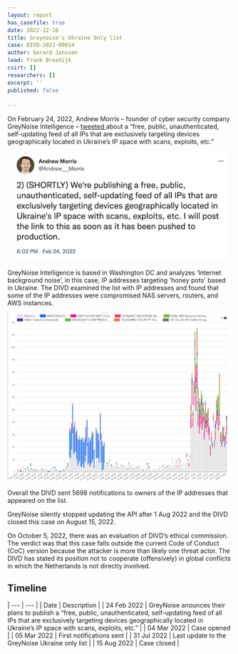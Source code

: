 ```yaml
---
layout: report
has_casefile: true
date: 2022-12-16
title: Greynoise's Ukraine Only list
case: DIVD-2022-00014
author: Gerard Janssen
lead: Frank Breedijk
csirt: []
researchers: []
excerpt: ''
published: false

---
```

On February 24, 2022, Andrew Morris – founder of cyber security company GreyNoise Intelligence – [tweeted ](https://twitter.com/Andrew___Morris/status/1496923547872206852?s=20&t=Y5vBKAso8TRrwief4KpbLg)about a “free, public, unauthenticated, self-updating feed of all IPs that are exclusively targeting devices geographically located in Ukraine’s IP space with scans, exploits, etc.”

![](/uploads/screenshot-andrew-morris-2.png)

GreyNoise Intelligence is based in Washington DC and analyzes ‘Internet background noise’, in this case, IP addresses targeting 'honey pots' based in Ukraine. The DIVD examined the list with IP addresses and found that some of the IP addresses were compromised NAS servers, routers, and AWS instances.

![Two waves of activity](/uploads/greynoiseukrainonlygraph2.png "Servers targeting honey pots in Ukraine")

Overall the DIVD sent 5698 notifications to owners of the IP addresses that appeared on the list.

GreyNoise silently stopped updating the API after 1 Aug 2022 and the DIVD closed this case on August 15, 2022.

On October 5, 2022, there was an evaluation of DIVD’s ethical commission. The verdict was that this case falls outside the current Code of Conduct (CoC) version because the attacker is more than likely one threat actor. The DIVD has stated its position not to cooperate (offensively) in global conflicts in which the Netherlands is not directly involved.

## 

## **Timeline**

| --- | --- |
| Date | Description |
| 24 Feb 2022 | GreyNoise anounces their plans to publish a “free, public, unauthenticated, self-updating feed of all IPs that are exclusively targeting devices geographically located in Ukraine’s IP space with scans, exploits, etc.” |
| 04 Mar 2022 | Case opened |
| 05 Mar 2022 | First notifications sent |
|  31 Jul 2022 | Last update to the GreyNoise Ukraine only list |
| 15 Aug 2022 | Case closed |

